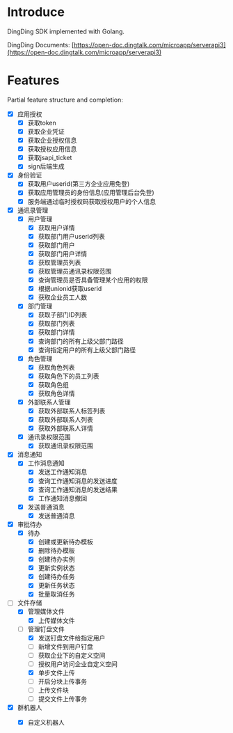 # Introduce
DingDing SDK implemented with Golang.

DingDing Documents: [https://open-doc.dingtalk.com/microapp/serverapi3](https://open-doc.dingtalk.com/microapp/serverapi3)
# Features
Partial feature structure and completion:
 - [x] 应用授权
   - [x] 获取token
   - [x] 获取企业凭证
   - [x] 获取企业授权信息
   - [x] 获取授权应用信息
   - [x] 获取jsapi_ticket
   - [x] sign后端生成
 - [x] 身份验证
   - [x] 获取用户userid(第三方企业应用免登)
   - [x] 获取应用管理员的身份信息(应用管理后台免登)
   - [x] 服务端通过临时授权码获取授权用户的个人信息
 - [x] 通讯录管理
   - [x] 用户管理
     - [x] 获取用户详情
     - [x] 获取部门用户userid列表
	 - [x] 获取部门用户
	 - [x] 获取部门用户详情
	 - [x] 获取管理员列表
	 - [x] 获取管理员通讯录权限范围
	 - [x] 查询管理员是否具备管理某个应用的权限
	 - [x] 根据unionid获取userid
	 - [x] 获取企业员工人数
   - [x] 部门管理
     - [x] 获取子部门ID列表
	 - [x] 获取部门列表
	 - [x] 获取部门详情
	 - [x] 查询部门的所有上级父部门路径
	 - [x] 查询指定用户的所有上级父部门路径
   - [x] 角色管理
     - [x] 获取角色列表
	 - [x] 获取角色下的员工列表
	 - [x] 获取角色组
	 - [x] 获取角色详情
   - [x] 外部联系人管理
     - [x] 获取外部联系人标签列表
	 - [x] 获取外部联系人列表
	 - [x] 获取外部联系人详情
   - [x] 通讯录权限范围
     - [x] 获取通讯录权限范围
 - [x] 消息通知
   - [x] 工作消息通知
     - [x] 发送工作通知消息
	 - [x] 查询工作通知消息的发送进度
	 - [x] 查询工作通知消息的发送结果
	 - [x] 工作通知消息撤回
   - [x] 发送普通消息
     - [x] 发送普通消息
 - [x] 审批待办
   - [x] 待办
     - [x] 创建或更新待办模板
     - [x] 删除待办模板
     - [x] 创建待办实例
     - [x] 更新实例状态
     - [x] 创建待办任务
     - [x] 更新任务状态
     - [x] 批量取消任务
 - [ ] 文件存储
   - [x] 管理媒体文件
     - [x] 上传媒体文件
   - [ ] 管理钉盘文件
     - [x] 发送钉盘文件给指定用户
	 - [ ] 新增文件到用户钉盘
	 - [ ] 获取企业下的自定义空间
	 - [ ] 授权用户访问企业自定义空间
	 - [x] 单步文件上传
	 - [ ] 开启分块上传事务
	 - [ ] 上传文件块
	 - [ ] 提交文件上传事务
 - [x] 群机器人
     - [x] 自定义机器人
	 
